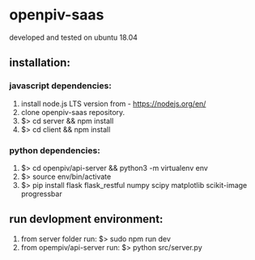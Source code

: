 # openpiv-saas
developed and tested on ubuntu 18.04

## installation:
### javascript dependencies:
1. install node.js LTS version from - https://nodejs.org/en/
2. clone openpiv-saas repository.
3. $> cd server && npm install
4. $> cd client && npm install
### python dependencies:
1. $> cd openpiv/api-server && python3 -m virtualenv env
2. $> source env/bin/activate
3. $> pip install flask flask_restful numpy scipy matplotlib scikit-image progressbar
## run devlopment environment:
1. from server folder run: $> sudo npm run dev
2. from opempiv/api-server run: $> python src/server.py
